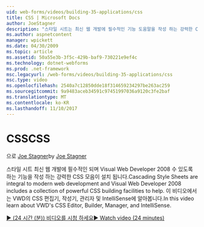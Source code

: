 ```yaml
---
uid: web-forms/videos/building-35-applications/css
title: CSS | Microsoft Docs
author: JoeStagner
description: "스타일 시트는 최신 웹 개발에 필수적인 기능 도움말을 작성 하는 강력한 CSS의 컬렉션을 포함 하는 Visual Web Developer 2008 및..."
ms.author: aspnetcontent
manager: wpickett
ms.date: 04/30/2009
ms.topic: article
ms.assetid: 50a55e3b-3f5c-429b-baf9-730221e9ef4c
ms.technology: dotnet-webforms
ms.prod: .net-framework
msc.legacyurl: /web-forms/videos/building-35-applications/css
msc.type: video
ms.openlocfilehash: 2540a7c12850dde18f314659234297be263ac259
ms.sourcegitcommit: 9a9483aceb34591c97451997036a9120c3fe2baf
ms.translationtype: MT
ms.contentlocale: ko-KR
ms.lasthandoff: 11/10/2017
---
```

<a name="css"></a><span data-ttu-id="ad7b5-103">CSS</span><span class="sxs-lookup"><span data-stu-id="ad7b5-103">CSS</span></span>
====================
<span data-ttu-id="ad7b5-104">으로 [Joe Stagner](https://github.com/JoeStagner)</span><span class="sxs-lookup"><span data-stu-id="ad7b5-104">by [Joe Stagner](https://github.com/JoeStagner)</span></span>

<span data-ttu-id="ad7b5-105">스타일 시트 최신 웹 개발에 필수적인 되며 Visual Web Developer 2008 수 있도록 하는 기능을 작성 하는 강력한 CSS 모음이 설치 됩니다.</span><span class="sxs-lookup"><span data-stu-id="ad7b5-105">Cascading Style Sheets are integral to modern web development and Visual Web Developer 2008 includes a collection of powerful CSS building facilities to help.</span></span> <span data-ttu-id="ad7b5-106">이 비디오에서는 VWD의 CSS 편집기, 작성기, 관리자 및 IntelliSense에 알아봅니다.</span><span class="sxs-lookup"><span data-stu-id="ad7b5-106">In this video learn about VWD's CSS Editor, Builder, Manager, and IntelliSense.</span></span>

[<span data-ttu-id="ad7b5-107">&#9654; (24 시간 (분)) 비디오를 시청 하세요</span><span class="sxs-lookup"><span data-stu-id="ad7b5-107">&#9654; Watch video (24 minutes)</span></span>](https://channel9.msdn.com/Blogs/ASP-NET-Site-Videos/css)
